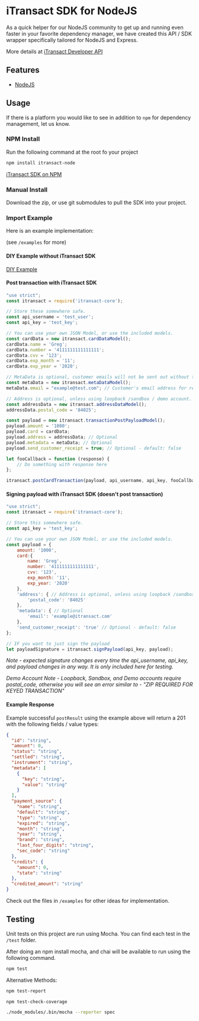 # iTransact SDK for NodeJS

As a quick helper for our NodeJS community to get up and running even faster in your favorite dependency manager, we have created this API / SDK wrapper specifically tailored for NodeJS and Express. 

More details at [iTransact Developer API](http://developers.itransact.com/api-reference/#operation/postTransactions)

<!-- ![EMV Teaser](images/animation-dip_0-60.gif) -->

## Features
- [NodeJS](https://nodejs.org/en/)

## Usage 
If there is a platform you would like to see in addition to `npm` for dependency management, let us know.

### NPM Install
Run the following command at the root fo your project

```bash
npm install itransact-node
```

[iTransact SDK on NPM](https://www.npmjs.com/package/itransact-node)


### Manual Install

Download the zip, or use git submodules to pull the SDK into your project.

### Import Example

Here is an example implementation:

(see `/examples` for more)

#### DIY Example without iTransact SDK
[DIY Example](examples/diy-implementation.js)

#### Post transaction with iTransact SDK
```javascript
"use strict";
const itransact = require('itransact-core');

// Store these somewhere safe.
const api_username = 'test_user';
const api_key = 'test_key';

// You can use your own JSON Model, or use the included models.
const cardData = new itransact.cardDataModel();
cardData.name = 'Greg';
cardData.number = '4111111111111111';
cardData.cvv = '123';
cardData.exp_month = '11';
cardData.exp_year = '2020';

// MetaData is optional, customer emails will not be sent out without the following.
const metaData = new itransact.metaDataModel();
metaData.email = "example@test.com"; // Customer's email address for receipt delivery

// Address is optional, unless using loopback /sandbox / demo account.
const addressData = new itransact.addressDataModel();
addressData.postal_code = '84025';

const payload = new itransact.transactionPostPayloadModel();
payload.amount = '1000';
payload.card = cardData;
payload.address = addressData; // Optional
payload.metadata = metaData; // Optional
payload.send_customer_receipt = true; // Optional - default: false

let fooCallback = function (response) {
    // Do something with response here
};

itransact.postCardTransaction(payload, api_username, api_key, fooCallback);
```

#### Signing payload with iTransact SDK (doesn't post transaction)
```javascript
"use strict";
const itransact = require('itransact-core');

// Store this somewhere safe.
const api_key = 'test_key';

// You can use your own JSON Model, or use the included models.
const payload = {
    amount: '1000',
    card:{
        name: 'Greg',
        number: '4111111111111111',
        cvv: '123',
        exp_month: '11',
        exp_year: '2020'
    },
    'address': { // Address is optional, unless using loopback /sandbox / demo account.
        'postal_code': '84025'
    },
    'metadata': { // Optional
        'email': 'example@itransact.com'
    },
    'send_customer_receipt': 'true' // Optional - default: false
};

// IF you want to just sign the payload
let payloadSignature = itransact.signPayload(api_key, payload);
```

*Note - expected signature changes every time the api_username, api_key, and payload changes in any way. It is only included here for testing.*

*Demo Account Note - Loopback, Sandbox, and Demo accounts require postal_code, otherwise you will see an error similar to - "ZIP REQUIRED FOR KEYED TRANSACTION"*


#### Example Response
Example successful `postResult` using the example above will return a 201 with the following fields / value types:
```json
{
  "id": "string",
  "amount": 0,
  "status": "string",
  "settled": "string",
  "instrument": "string",
  "metadata": [
    {
      "key": "string",
      "value": "string"
    }
  ],
  "payment_source": {
    "name": "string",
    "default": "string",
    "type": "string",
    "expired": "string",
    "month": "string",
    "year": "string",
    "brand": "string",
    "last_four_digits": "string",
    "sec_code": "string"
  },
  "credits": {
    "amount": 0,
    "state": "string"
  },
  "credited_amount": "string"
}
```

Check out the files in `/examples` for other ideas for implementation.

## Testing

Unit tests on this project are run using Mocha. You can find each test in the `/test` folder.

After doing an npm install mocha, and chai will be available to run using the following command. 


```bash
npm test
```

Alternative Methods:

```bash
npm test-report
```

```bash
npm test-check-coverage
```

```bash
./node_modules/.bin/mocha --reporter spec
```  